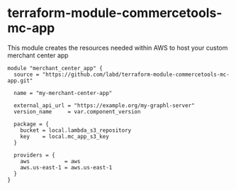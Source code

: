 # terraform-module-commercetools-mc-app

This module creates the resources needed within AWS to host your custom merchant center app


```hcl
module "merchant_center_app" {
  source = "https://github.com/labd/terraform-module-commercetools-mc-app.git"

  name = "my-merchant-center-app"

  external_api_url = "https://example.org/my-graphl-server"
  version_name     = var.component_version

  package = {
    bucket = local.lambda_s3_repository
    key    = local.mc_app_s3_key
  }

  providers = {
    aws           = aws
    aws.us-east-1 = aws.us-east-1
  }
}
```
